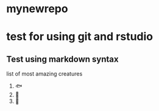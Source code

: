 # mynewrepo
# test for using git and rstudio
## Test using **markdown** syntax

list of most amazing creatures

1. :fish:
2. :shark:
3. :blowfish:

